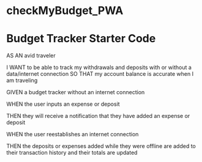 # checkMyBudget_PWA


# Budget Tracker Starter Code

AS AN avid traveler

I WANT to be able to track my withdrawals and deposits with or without a data/internet connection
SO THAT my account balance is accurate when I am traveling 


GIVEN a budget tracker without an internet connection

WHEN the user inputs an expense or deposit

THEN they will receive a notification that they have added an expense or deposit

WHEN the user reestablishes an internet connection

THEN the deposits or expenses added while they were offline are added to their transaction history and their totals are updated




